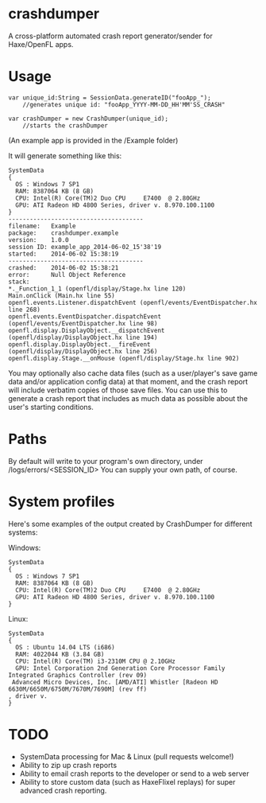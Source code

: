 crashdumper
===========

A cross-platform automated crash report generator/sender for Haxe/OpenFL apps.

Usage
===========

    var unique_id:String = SessionData.generateID("fooApp_"); 
        //generates unique id: "fooApp_YYYY-MM-DD_HH'MM'SS_CRASH"
        
    var crashDumper = new CrashDumper(unique_id); 
        //starts the crashDumper
        
(An example app is provided in the /Example folder)

It will generate something like this:

    SystemData
    {
      OS : Windows 7 SP1
      RAM: 8387064 KB (8 GB)
      CPU: Intel(R) Core(TM)2 Duo CPU     E7400  @ 2.80GHz
      GPU: ATI Radeon HD 4800 Series, driver v. 8.970.100.1100
    }
    --------------------------------------
    filename:	Example
    package:	crashdumper.example
    version:	1.0.0
    session ID:	example_app_2014-06-02_15'38'19
    started:	2014-06-02 15:38:19
    --------------------------------------
    crashed:	2014-06-02 15:38:21
    error:		Null Object Reference
    stack:
    *._Function_1_1 (openfl/display/Stage.hx line 120)
    Main.onClick (Main.hx line 55)
    openfl.events.Listener.dispatchEvent (openfl/events/EventDispatcher.hx line 268)
    openfl.events.EventDispatcher.dispatchEvent (openfl/events/EventDispatcher.hx line 98)
    openfl.display.DisplayObject.__dispatchEvent (openfl/display/DisplayObject.hx line 194)
    openfl.display.DisplayObject.__fireEvent (openfl/display/DisplayObject.hx line 256)
    openfl.display.Stage.__onMouse (openfl/display/Stage.hx line 902)

You may optionally also cache data files (such as a user/player's save game data and/or application config data) at that moment, and the crash report will include verbatim copies of those save files. You can use this to generate a crash report that includes as much data as possible about the user's starting conditions.

Paths
============

By default will write to your program's own directory, under /logs/errors/\<SESSION_ID\>
You can supply your own path, of course.

System profiles
============

Here's some examples of the output created by CrashDumper for different systems:

Windows:

    SystemData
    {
      OS : Windows 7 SP1
      RAM: 8387064 KB (8 GB)
      CPU: Intel(R) Core(TM)2 Duo CPU     E7400  @ 2.80GHz
      GPU: ATI Radeon HD 4800 Series, driver v. 8.970.100.1100
    }


Linux:

    SystemData
    {
      OS : Ubuntu 14.04 LTS (i686)
      RAM: 4022044 KB (3.84 GB)
      CPU: Intel(R) Core(TM) i3-2310M CPU @ 2.10GHz
      GPU: Intel Corporation 2nd Generation Core Processor Family Integrated Graphics Controller (rev 09)
     Advanced Micro Devices, Inc. [AMD/ATI] Whistler [Radeon HD 6630M/6650M/6750M/7670M/7690M] (rev ff)
    , driver v. 
    }



TODO
=============

 - SystemData processing for Mac & Linux (pull requests welcome!)
 - Ability to zip up crash reports
 - Ability to email crash reports to the developer or send to a web server
 - Ability to store custom data (such as HaxeFlixel replays) for super advanced crash reporting.
